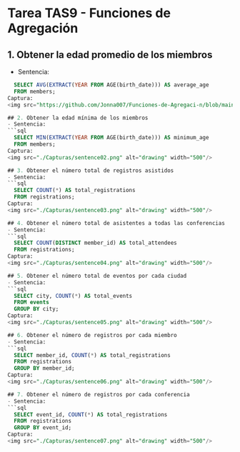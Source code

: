 # Tarea TAS9 - Funciones de Agregación

## 1. Obtener la edad promedio de los miembros
  - Sentencia:
  ```sql
    SELECT AVG(EXTRACT(YEAR FROM AGE(birth_date))) AS average_age
    FROM members;
  Captura:
<img src="https://github.com/Jonna007/Funciones-de-Agregaci-n/blob/main/Capturas/sentence01.png.png" alt="drawing" width="500"/>

## 2. Obtener la edad mínima de los miembros
  - Sentencia:
  ```sql
    SELECT MIN(EXTRACT(YEAR FROM AGE(birth_date))) AS minimum_age
    FROM members;
  Captura:
<img src="./Capturas/sentence02.png" alt="drawing" width="500"/>

## 3. Obtener el número total de registros asistidos
  - Sentencia:
  ```sql
    SELECT COUNT(*) AS total_registrations
    FROM registrations;
  Captura:
<img src="./Capturas/sentence03.png" alt="drawing" width="500"/>

## 4. Obtener el número total de asistentes a todas las conferencias
  - Sentencia:
  ```sql
    SELECT COUNT(DISTINCT member_id) AS total_attendees
    FROM registrations;
  Captura:
<img src="./Capturas/sentence04.png" alt="drawing" width="500"/>

## 5. Obtener el número total de eventos por cada ciudad
  - Sentencia:
  ```sql
    SELECT city, COUNT(*) AS total_events
    FROM events
    GROUP BY city;
  Captura:
<img src="./Capturas/sentence05.png" alt="drawing" width="500"/>

## 6. Obtener el número de registros por cada miembro
  - Sentencia:
  ```sql
    SELECT member_id, COUNT(*) AS total_registrations
    FROM registrations
    GROUP BY member_id;
  Captura:
<img src="./Capturas/sentence06.png" alt="drawing" width="500"/>

## 7. Obtener el número de registros por cada conferencia
  - Sentencia:
  ```sql
    SELECT event_id, COUNT(*) AS total_registrations
    FROM registrations
    GROUP BY event_id;
  Captura:
<img src="./Capturas/sentence07.png" alt="drawing" width="500"/>
